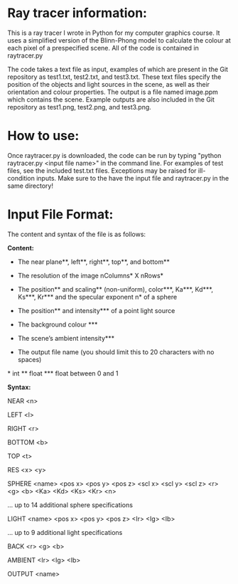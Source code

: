 # Ray tracer information:
This is a ray tracer I wrote in Python for my computer graphics course. It uses
a simplified version of the Blinn-Phong model to calculate the colour at each pixel 
of a prespecified scene. All of the code is contained in raytracer.py

The code takes a text file as input, examples of which are present in 
the Git repository as test1.txt, test2.txt, and test3.txt. These text files
specify the position of the objects and light sources in the scene, as well as their orientation 
and colour properties. The output is a file named image.ppm which contains the scene. Example outputs are 
also included in the Git repository as test1.png, test2.png, and test3.png.  

# How to use:
Once raytracer.py is downloaded, the code can be run by typing "python raytracer.py \<input file name\>" in the
command line. For examples of test files, see the included test.txt files. Exceptions may be raised for ill-condition inputs. Make sure to the have the input file
and raytracer.py in the same directory!

# Input File Format:
The content and syntax of the file is as follows:

**Content:**

* The near plane**, left**, right**, top**, and bottom**

* The resolution of the image nColumns* X nRows*

* The position** and scaling** (non-uniform), color***, Ka***, Kd***, Ks***, Kr*** and the specular exponent n* of a sphere

* The position** and intensity*** of a point light source

* The background colour ***

* The scene’s ambient intensity***

* The output file name (you should limit this to 20 characters with no spaces)
 
\* int         ** float          *** float between 0 and 1


**Syntax:**

NEAR \<n\>

LEFT \<l\>

RIGHT \<r\>

BOTTOM \<b\>

TOP \<t\>

RES \<x\> \<y\>

SPHERE \<name\> \<pos x\> \<pos y\> \<pos z\> \<scl x\> \<scl y\> \<scl z\> \<r\> \<g\> \<b\> \<Ka\> \<Kd\> \<Ks\> \<Kr\> \<n\>

… up to 14 additional sphere specifications

LIGHT \<name\> \<pos x\> \<pos y\> \<pos z\> \<Ir\> \<Ig\> \<Ib\>

… up to 9 additional light specifications

BACK \<r\> \<g\> \<b\>

AMBIENT \<Ir\> \<Ig\> \<Ib\>

OUTPUT \<name\>
